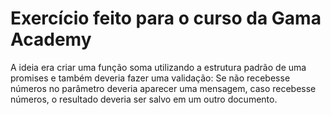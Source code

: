 # Exercício feito para o curso da Gama Academy

A ideia era criar uma função soma utilizando a estrutura padrão de uma promises e também deveria fazer uma validação:
Se não recebesse números no parâmetro deveria aparecer uma mensagem, caso recebesse números, o resultado deveria ser salvo em um outro documento.
